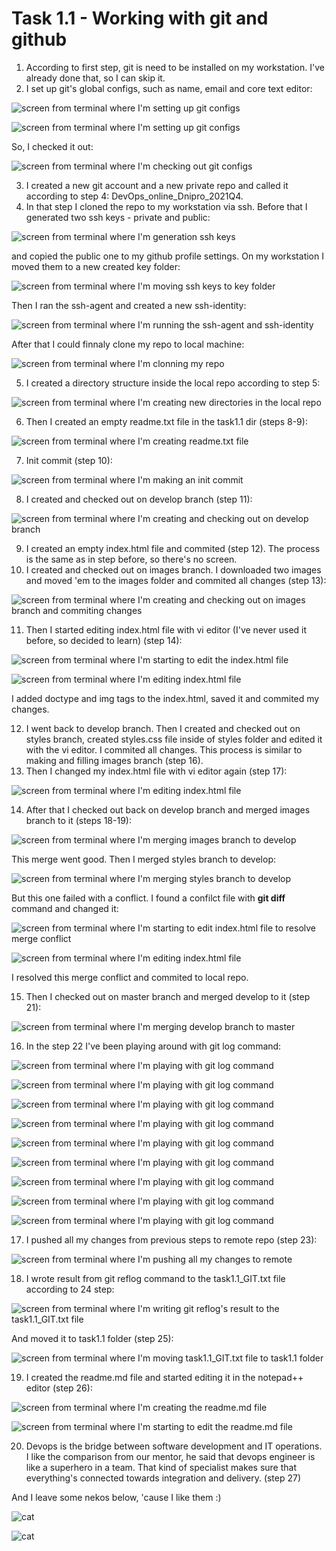 # **Task 1.1** - Working with git and github 

1. According to first step, git is need to be installed on my workstation. I've already done that, so I can skip it.
2. I set up git's global configs, such as name, email and core text editor: 

![screen from terminal where I'm setting up git configs](./images/2.0.png?raw=true)

![screen from terminal where I'm setting up git configs](./images/2.1.png)

So, I checked it out:

 ![screen from terminal where I'm checking out git configs](./images/2.2.png)
 
3. I created a new git account and a new private repo and called it according to step 4: DevOps_online_Dnipro_2021Q4.
4. In that step I cloned the repo to my workstation via ssh. Before that I generated two ssh keys - private and public: 

![screen from terminal where I'm generation ssh keys](./images/6.0.png)

and copied the public one to my github profile settings. On my workstation I moved them to a new created key folder:

![screen from terminal where I'm moving ssh keys to key folder](./images/6.1.png)

Then I ran the ssh-agent and created a new ssh-identity:

![screen from terminal where I'm running the ssh-agent and ssh-identity](./images/6.2.png)

After that I could finnaly clone my repo to local machine:
 
![screen from terminal where I'm clonning my repo](./images/6.3.png)
 
5. I created a directory structure inside the local repo according to step 5:

![screen from terminal where I'm creating new directories in the local repo](./images/8.png)

6. Then I created an empty readme.txt file in the task1.1 dir (steps 8-9):

![screen from terminal where I'm creating readme.txt file](./images/9.png)

7. Init commit (step 10):

![screen from terminal where I'm making an init commit](./images/10.png)

8. I created and checked out on develop branch (step 11):

![screen from terminal where I'm creating and checking out on develop branch](./images/11.png)

9. I created an empty index.html file and commited (step 12). The process is the same as in step before, so there's no screen.
10. I created and checked out on images branch. I downloaded two images and moved 'em to the images folder and commited all changes (step 13):

![screen from terminal where I'm creating and checking out on images branch and commiting changes](./images/13.png)

11. Then I started editing index.html file with vi editor (I've never used it before, so decided to learn) (step 14):

![screen from terminal where I'm starting to edit the index.html file](./images/14.0.png)

![screen from terminal where I'm editing index.html file](./images/14.1.png)

I added doctype and img tags to the index.html, saved it and commited my changes.

12. I went back to develop branch. Then I created and checked out on styles branch, created styles.css file inside of styles folder and edited it with the vi editor. I commited all changes. This process is similar to making and filling images branch (step 16).
13. Then I changed my index.html file with vi editor again (step 17):

![screen from terminal where I'm editing index.html file](./images/17.png)

14. After that I checked out back on develop branch and merged images branch to it (steps 18-19):

![screen from terminal where I'm merging images branch to develop](./images/19.0.png)

This merge went good. Then I merged styles branch to develop:

![screen from terminal where I'm merging styles branch to develop](./images/19.1.png)

But this one failed with a conflict. I found a confilct file with **git diff** command and changed it:

![screen from terminal where I'm starting to edit index.html file to resolve merge conflict](./images/19.2.png) 

![screen from terminal where I'm editing index.html file](./images/19.3.png)

I resolved this merge conflict and commited to local repo.

15. Then I checked out on master branch and merged develop to it (step 21):

![screen from terminal where I'm merging develop branch to master](./images/21.png)

16. In the step 22 I've been playing around with git log command:

![screen from terminal where I'm playing with git log command](./images/22.0.png)

![screen from terminal where I'm playing with git log command](./images/22.1.png)

![screen from terminal where I'm playing with git log command](./images/22.2.png)

![screen from terminal where I'm playing with git log command](./images/22.3.png)

![screen from terminal where I'm playing with git log command](./images/22.4.png)

![screen from terminal where I'm playing with git log command](./images/22.5.png)

![screen from terminal where I'm playing with git log command](./images/22.6.png)

![screen from terminal where I'm playing with git log command](./images/22.7.png)

![screen from terminal where I'm playing with git log command](./images/22.8.png)

17. I pushed all my changes from previous steps to remote repo (step 23):

![screen from terminal where I'm pushing all my changes to remote](./images/23.png)

18. I wrote result from git reflog command to the task1.1_GIT.txt file according to 24 step:

![screen from terminal where I'm writing git reflog's result to the task1.1_GIT.txt file](./images/24.png)

And moved it to task1.1 folder (step 25):
 
![screen from terminal where I'm moving task1.1_GIT.txt file to task1.1 folder](./images/25.png)

19. I created the readme.md file and started editing it in the notepad++ editor (step 26):

![screen from terminal where I'm creating the readme.md file](./images/26.0.png)

![screen from terminal where I'm starting to edit the readme.md file](./images/26.1.png)

20. Devops is the bridge between software development and IT operations. I like the comparison from our mentor, he said that devops engineer is like a superhero in a team. That kind of specialist makes sure that everything's connected towards integration and delivery. (step 27)

And I leave some nekos below, 'cause I like them :)

![cat](./images/cat1.jpeg)

![cat](./images/cat2.png)
